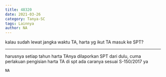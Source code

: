 ```yaml
---
title: 48320
date: 2021-03-26
category: Tanya-SC
tags: Lainnya
author: NA
---
```


kalau sudah lewat jangka waktu TA, harta yg ikut TA masuk ke SPT?

---

harusnya setiap tahun harta TAnya dilaporkan SPT dari dulu, cuma perlakuan pengisian harta TA di spt ada caranya sesuai S-150/2017 ya

`NA`
